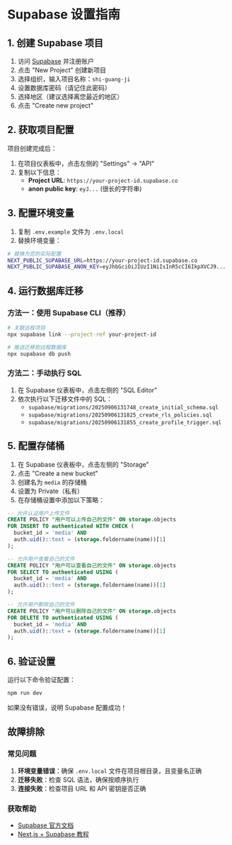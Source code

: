 # Supabase 设置指南

## 1. 创建 Supabase 项目

1. 访问 [Supabase](https://supabase.com) 并注册账户
2. 点击 "New Project" 创建新项目
3. 选择组织，输入项目名称：`shi-guang-ji`
4. 设置数据库密码（请记住此密码）
5. 选择地区（建议选择离您最近的地区）
6. 点击 "Create new project"

## 2. 获取项目配置

项目创建完成后：

1. 在项目仪表板中，点击左侧的 "Settings" → "API"
2. 复制以下信息：
   - **Project URL**: `https://your-project-id.supabase.co`
   - **anon public key**: `eyJ...` (很长的字符串)

## 3. 配置环境变量

1. 复制 `.env.example` 文件为 `.env.local`
2. 替换环境变量：

```bash
# 替换为您的实际配置
NEXT_PUBLIC_SUPABASE_URL=https://your-project-id.supabase.co
NEXT_PUBLIC_SUPABASE_ANON_KEY=eyJhbGciOiJIUzI1NiIsInR5cCI6IkpXVCJ9...
```

## 4. 运行数据库迁移

### 方法一：使用 Supabase CLI（推荐）

```bash
# 关联远程项目
npx supabase link --project-ref your-project-id

# 推送迁移到远程数据库
npx supabase db push
```

### 方法二：手动执行 SQL

1. 在 Supabase 仪表板中，点击左侧的 "SQL Editor"
2. 依次执行以下迁移文件中的 SQL：
   - `supabase/migrations/20250906131748_create_initial_schema.sql`
   - `supabase/migrations/20250906131825_create_rls_policies.sql`
   - `supabase/migrations/20250906131855_create_profile_trigger.sql`

## 5. 配置存储桶

1. 在 Supabase 仪表板中，点击左侧的 "Storage"
2. 点击 "Create a new bucket"
3. 创建名为 `media` 的存储桶
4. 设置为 Private（私有）
5. 在存储桶设置中添加以下策略：

```sql
-- 允许认证用户上传文件
CREATE POLICY "用户可以上传自己的文件" ON storage.objects
FOR INSERT TO authenticated WITH CHECK (
  bucket_id = 'media' AND 
  auth.uid()::text = (storage.foldername(name))[1]
);

-- 允许用户查看自己的文件
CREATE POLICY "用户可以查看自己的文件" ON storage.objects
FOR SELECT TO authenticated USING (
  bucket_id = 'media' AND 
  auth.uid()::text = (storage.foldername(name))[1]
);

-- 允许用户删除自己的文件
CREATE POLICY "用户可以删除自己的文件" ON storage.objects
FOR DELETE TO authenticated USING (
  bucket_id = 'media' AND 
  auth.uid()::text = (storage.foldername(name))[1]
);
```

## 6. 验证设置

运行以下命令验证配置：

```bash
npm run dev
```

如果没有错误，说明 Supabase 配置成功！

## 故障排除

### 常见问题

1. **环境变量错误**：确保 `.env.local` 文件在项目根目录，且变量名正确
2. **迁移失败**：检查 SQL 语法，确保按顺序执行
3. **连接失败**：检查项目 URL 和 API 密钥是否正确

### 获取帮助

- [Supabase 官方文档](https://supabase.com/docs)
- [Next.js + Supabase 教程](https://supabase.com/docs/guides/getting-started/tutorials/with-nextjs)
